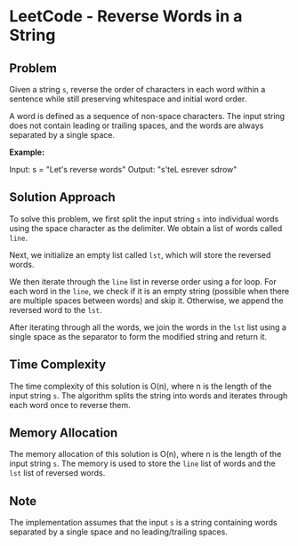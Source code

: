# LeetCode - Reverse Words in a String

## Problem

Given a string `s`, reverse the order of characters in each word within a sentence while still preserving whitespace and initial word order.

A word is defined as a sequence of non-space characters. The input string does not contain leading or trailing spaces, and the words are always separated by a single space.

**Example:**

Input: s = "Let's reverse words"
Output: "s'teL esrever sdrow"

## Solution Approach

To solve this problem, we first split the input string `s` into individual words using the space character as the delimiter. We obtain a list of words called `line`.

Next, we initialize an empty list called `lst`, which will store the reversed words.

We then iterate through the `line` list in reverse order using a for loop. For each word in the `line`, we check if it is an empty string (possible when there are multiple spaces between words) and skip it. Otherwise, we append the reversed word to the `lst`.

After iterating through all the words, we join the words in the `lst` list using a single space as the separator to form the modified string and return it.

## Time Complexity

The time complexity of this solution is O(n), where n is the length of the input string `s`. The algorithm splits the string into words and iterates through each word once to reverse them.

## Memory Allocation

The memory allocation of this solution is O(n), where n is the length of the input string `s`. The memory is used to store the `line` list of words and the `lst` list of reversed words.

## Note

The implementation assumes that the input `s` is a string containing words separated by a single space and no leading/trailing spaces.
